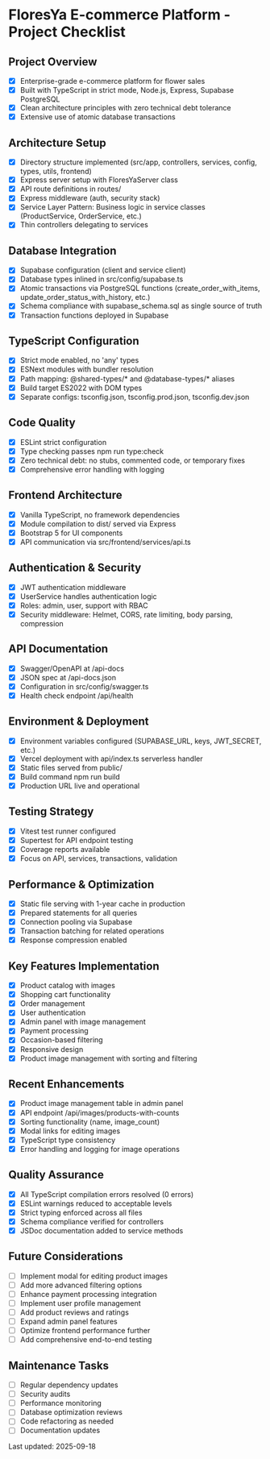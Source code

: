 # FloresYa E-commerce Platform - Project Checklist

## Project Overview
- [x] Enterprise-grade e-commerce platform for flower sales
- [x] Built with TypeScript in strict mode, Node.js, Express, Supabase PostgreSQL
- [x] Clean architecture principles with zero technical debt tolerance
- [x] Extensive use of atomic database transactions

## Architecture Setup
- [x] Directory structure implemented (src/app, controllers, services, config, types, utils, frontend)
- [x] Express server setup with FloresYaServer class
- [x] API route definitions in routes/
- [x] Express middleware (auth, security stack)
- [x] Service Layer Pattern: Business logic in service classes (ProductService, OrderService, etc.)
- [x] Thin controllers delegating to services

## Database Integration
- [x] Supabase configuration (client and service client)
- [x] Database types inlined in src/config/supabase.ts
- [x] Atomic transactions via PostgreSQL functions (create_order_with_items, update_order_status_with_history, etc.)
- [x] Schema compliance with supabase_schema.sql as single source of truth
- [x] Transaction functions deployed in Supabase

## TypeScript Configuration
- [x] Strict mode enabled, no 'any' types
- [x] ESNext modules with bundler resolution
- [x] Path mapping: @shared-types/* and @database-types/* aliases
- [x] Build target ES2022 with DOM types
- [x] Separate configs: tsconfig.json, tsconfig.prod.json, tsconfig.dev.json

## Code Quality
- [x] ESLint strict configuration
- [x] Type checking passes npm run type:check
- [x] Zero technical debt: no stubs, commented code, or temporary fixes
- [x] Comprehensive error handling with logging

## Frontend Architecture
- [x] Vanilla TypeScript, no framework dependencies
- [x] Module compilation to dist/ served via Express
- [x] Bootstrap 5 for UI components
- [x] API communication via src/frontend/services/api.ts

## Authentication & Security
- [x] JWT authentication middleware
- [x] UserService handles authentication logic
- [x] Roles: admin, user, support with RBAC
- [x] Security middleware: Helmet, CORS, rate limiting, body parsing, compression

## API Documentation
- [x] Swagger/OpenAPI at /api-docs
- [x] JSON spec at /api-docs.json
- [x] Configuration in src/config/swagger.ts
- [x] Health check endpoint /api/health

## Environment & Deployment
- [x] Environment variables configured (SUPABASE_URL, keys, JWT_SECRET, etc.)
- [x] Vercel deployment with api/index.ts serverless handler
- [x] Static files served from public/
- [x] Build command npm run build
- [x] Production URL live and operational

## Testing Strategy
- [x] Vitest test runner configured
- [x] Supertest for API endpoint testing
- [x] Coverage reports available
- [x] Focus on API, services, transactions, validation

## Performance & Optimization
- [x] Static file serving with 1-year cache in production
- [x] Prepared statements for all queries
- [x] Connection pooling via Supabase
- [x] Transaction batching for related operations
- [x] Response compression enabled

## Key Features Implementation
- [x] Product catalog with images
- [x] Shopping cart functionality
- [x] Order management
- [x] User authentication
- [x] Admin panel with image management
- [x] Payment processing
- [x] Occasion-based filtering
- [x] Responsive design
- [x] Product image management with sorting and filtering

## Recent Enhancements
- [x] Product image management table in admin panel
- [x] API endpoint /api/images/products-with-counts
- [x] Sorting functionality (name, image_count)
- [x] Modal links for editing images
- [x] TypeScript type consistency
- [x] Error handling and logging for image operations

## Quality Assurance
- [x] All TypeScript compilation errors resolved (0 errors)
- [x] ESLint warnings reduced to acceptable levels
- [x] Strict typing enforced across all files
- [x] Schema compliance verified for controllers
- [x] JSDoc documentation added to service methods

## Future Considerations
- [ ] Implement modal for editing product images
- [ ] Add more advanced filtering options
- [ ] Enhance payment processing integration
- [ ] Implement user profile management
- [ ] Add product reviews and ratings
- [ ] Expand admin panel features
- [ ] Optimize frontend performance further
- [ ] Add comprehensive end-to-end testing

## Maintenance Tasks
- [ ] Regular dependency updates
- [ ] Security audits
- [ ] Performance monitoring
- [ ] Database optimization reviews
- [ ] Code refactoring as needed
- [ ] Documentation updates

Last updated: 2025-09-18